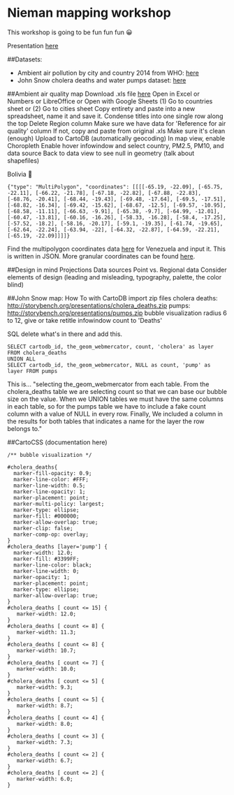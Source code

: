 # Nieman mapping workshop
This workshop is going to be fun fun fun :grinning: 

Presentation [here](http://aleszu.github.io/mapping_workshop)

##Datasets:
* Ambient air pollution by city and country 2014 from WHO: [here](http://www.who.int/phe/health_topics/outdoorair/databases/cities/en/) 
* John Snow cholera deaths and water pumps dataset: [here](http://blog.rtwilson.com/john-snows-cholera-data-in-more-formats/)

##Ambient air quality map
Download .xls file [here](http://www.who.int/entity/quantifying_ehimpacts/national/countryprofile/aap_pm_database_may2014.xls?ua=1)
Open in Excel or Numbers or LibreOffice or Open with Google Sheets
(1) Go to countries sheet
or (2) Go to cities sheet
Copy entirety and paste into a new spreadsheet, name it and save it.
Condense titles into one single row along the top
Delete Region column
Make sure we have data for 'Reference for air quality' column 
If not, copy and paste from original .xls 
Make sure it's clean (enough)
Upload to CartoDB (automatically geocoding)
In map view, enable Choropleth
Enable hover infowindow and select country, PM2.5, PM10, and data source
Back to data view to see null in geometry (talk about shapefiles)

Bolivia :frog:
```
{"type": "MultiPolygon", "coordinates": [[[[-65.19, -22.09], [-65.75, -22.11], [-66.22, -21.78], [-67.18, -22.82], [-67.88, -22.83], [-68.76, -20.41], [-68.44, -19.43], [-69.48, -17.64], [-69.5, -17.51], [-68.82, -16.34], [-69.42, -15.62], [-68.67, -12.5], [-69.57, -10.95], [-68.58, -11.11], [-66.63, -9.91], [-65.38, -9.7], [-64.99, -12.01], [-60.47, -13.81], [-60.16, -16.26], [-58.33, -16.28], [-58.4, -17.25], [-57.52, -18.2], [-58.16, -20.17], [-59.1, -19.35], [-61.74, -19.65], [-62.64, -22.24], [-63.94, -22], [-64.32, -22.87], [-64.59, -22.21], [-65.19, -22.09]]]]}
```

Find the multipolygon coordinates data [here](http://crschmidt.net/mapping/internet_users_2005.json.fixed "here") for Venezuela and input it. This is written in JSON. More granular coordinates can be found [here](https://github.com/AshKyd/geojson-regions/tree/master/data/countries/ne_110m_admin_0_countries.geo.json "here").

##Design in mind
Projections
Data sources
Point vs. Regional data
Consider elements of design (leading and misleading, typography, palette, the color blind)

##John Snow map: How To with CartoDB
import zip files 
cholera deaths: http://storybench.org/presentations/cholera_deaths.zip
pumps: http://storybench.org/presentations/pumps.zip
bubble visualization
radius 6 to 12, give or take
retitle infowindow count to 'Deaths'

SQL
delete what's in there and add this.
```
SELECT cartodb_id, the_geom_webmercator, count, 'cholera' as layer FROM cholera_deaths
UNION ALL
SELECT cartodb_id, the_geom_webmercator, NULL as count, 'pump' as layer FROM pumps
```

This is... "selecting the_geom_webmercator from each table. From the cholera_deaths table we are selecting count so that we can base our bubble size on the value. When we UNION tables we must have the same columns in each table, so for the pumps table we have to include a fake count column with a value of NULL in every row. Finally, We included a column in the results for both tables that indicates a name for the layer the row belongs to."


##CartoCSS (documentation here)

```
/** bubble visualization */

#cholera_deaths{
  marker-fill-opacity: 0.9;
  marker-line-color: #FFF;
  marker-line-width: 0.5;
  marker-line-opacity: 1;
  marker-placement: point;
  marker-multi-policy: largest;
  marker-type: ellipse;
  marker-fill: #000000;
  marker-allow-overlap: true;
  marker-clip: false;
  marker-comp-op: overlay;
}
#cholera_deaths [layer='pump'] {
  marker-width: 12.0;
  marker-fill: #3399FF;
  marker-line-color: black;
  marker-line-width: 0;
  marker-opacity: 1;
  marker-placement: point;
  marker-type: ellipse;
  marker-allow-overlap: true;
}
#cholera_deaths [ count <= 15] {
   marker-width: 12.0;
}
#cholera_deaths [ count <= 8] {
   marker-width: 11.3;
}
#cholera_deaths [ count <= 8] {
   marker-width: 10.7;
}
#cholera_deaths [ count <= 7] {
   marker-width: 10.0;
}
#cholera_deaths [ count <= 5] {
   marker-width: 9.3;
}
#cholera_deaths [ count <= 5] {
   marker-width: 8.7;
}
#cholera_deaths [ count <= 4] {
   marker-width: 8.0;
}
#cholera_deaths [ count <= 3] {
   marker-width: 7.3;
}
#cholera_deaths [ count <= 2] {
   marker-width: 6.7;
}
#cholera_deaths [ count <= 2] {
   marker-width: 6.0;
}
```

